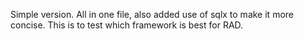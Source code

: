 Simple version. All in one file, also added use of sqlx to make it more concise. This is to test which framework is best for RAD.
